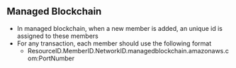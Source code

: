 ## Managed Blockchain

- In managed blockchain, when a new member is added, an unique id is assigned to these members
- For any transaction, each member should use the following format
  - ResourceID.MemberID.NetworkID.managedblockchain.amazonaws.com:PortNumber
